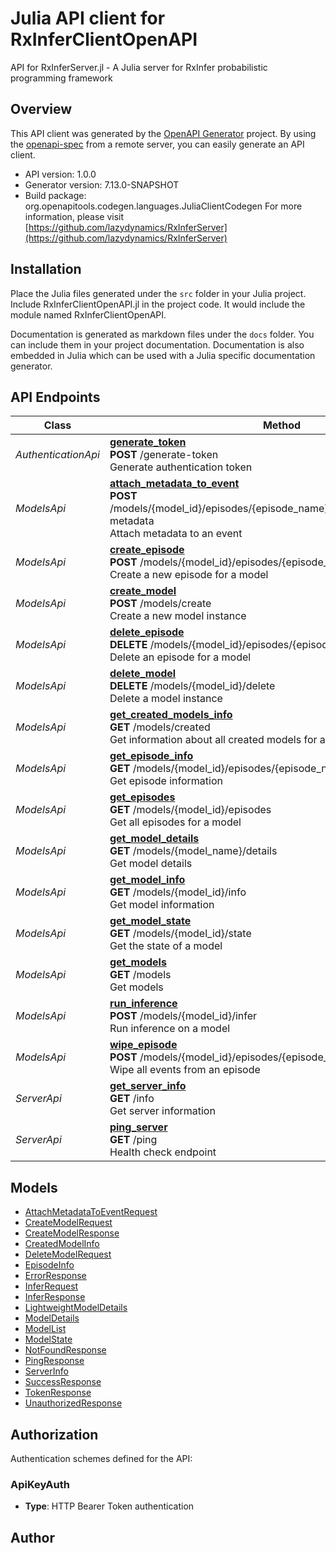 # Julia API client for RxInferClientOpenAPI

API for RxInferServer.jl - A Julia server for RxInfer probabilistic programming framework

## Overview
This API client was generated by the [OpenAPI Generator](https://openapi-generator.tech) project.  By using the [openapi-spec](https://openapis.org) from a remote server, you can easily generate an API client.

- API version: 1.0.0
- Generator version: 7.13.0-SNAPSHOT
- Build package: org.openapitools.codegen.languages.JuliaClientCodegen
For more information, please visit [https://github.com/lazydynamics/RxInferServer](https://github.com/lazydynamics/RxInferServer)


## Installation
Place the Julia files generated under the `src` folder in your Julia project. Include RxInferClientOpenAPI.jl in the project code.
It would include the module named RxInferClientOpenAPI.

Documentation is generated as markdown files under the `docs` folder. You can include them in your project documentation.
Documentation is also embedded in Julia which can be used with a Julia specific documentation generator.

## API Endpoints

Class | Method
------------ | -------------
*AuthenticationApi* | [**generate_token**](docs/AuthenticationApi.md#generate_token)<br/>**POST** /generate-token<br/>Generate authentication token
*ModelsApi* | [**attach_metadata_to_event**](docs/ModelsApi.md#attach_metadata_to_event)<br/>**POST** /models/{model_id}/episodes/{episode_name}/events/{event_id}/attach-metadata<br/>Attach metadata to an event
*ModelsApi* | [**create_episode**](docs/ModelsApi.md#create_episode)<br/>**POST** /models/{model_id}/episodes/{episode_name}/create<br/>Create a new episode for a model
*ModelsApi* | [**create_model**](docs/ModelsApi.md#create_model)<br/>**POST** /models/create<br/>Create a new model instance
*ModelsApi* | [**delete_episode**](docs/ModelsApi.md#delete_episode)<br/>**DELETE** /models/{model_id}/episodes/{episode_name}/delete<br/>Delete an episode for a model
*ModelsApi* | [**delete_model**](docs/ModelsApi.md#delete_model)<br/>**DELETE** /models/{model_id}/delete<br/>Delete a model instance
*ModelsApi* | [**get_created_models_info**](docs/ModelsApi.md#get_created_models_info)<br/>**GET** /models/created<br/>Get information about all created models for a specific token
*ModelsApi* | [**get_episode_info**](docs/ModelsApi.md#get_episode_info)<br/>**GET** /models/{model_id}/episodes/{episode_name}<br/>Get episode information
*ModelsApi* | [**get_episodes**](docs/ModelsApi.md#get_episodes)<br/>**GET** /models/{model_id}/episodes<br/>Get all episodes for a model
*ModelsApi* | [**get_model_details**](docs/ModelsApi.md#get_model_details)<br/>**GET** /models/{model_name}/details<br/>Get model details
*ModelsApi* | [**get_model_info**](docs/ModelsApi.md#get_model_info)<br/>**GET** /models/{model_id}/info<br/>Get model information
*ModelsApi* | [**get_model_state**](docs/ModelsApi.md#get_model_state)<br/>**GET** /models/{model_id}/state<br/>Get the state of a model
*ModelsApi* | [**get_models**](docs/ModelsApi.md#get_models)<br/>**GET** /models<br/>Get models
*ModelsApi* | [**run_inference**](docs/ModelsApi.md#run_inference)<br/>**POST** /models/{model_id}/infer<br/>Run inference on a model
*ModelsApi* | [**wipe_episode**](docs/ModelsApi.md#wipe_episode)<br/>**POST** /models/{model_id}/episodes/{episode_name}/wipe<br/>Wipe all events from an episode
*ServerApi* | [**get_server_info**](docs/ServerApi.md#get_server_info)<br/>**GET** /info<br/>Get server information
*ServerApi* | [**ping_server**](docs/ServerApi.md#ping_server)<br/>**GET** /ping<br/>Health check endpoint


## Models

 - [AttachMetadataToEventRequest](docs/AttachMetadataToEventRequest.md)
 - [CreateModelRequest](docs/CreateModelRequest.md)
 - [CreateModelResponse](docs/CreateModelResponse.md)
 - [CreatedModelInfo](docs/CreatedModelInfo.md)
 - [DeleteModelRequest](docs/DeleteModelRequest.md)
 - [EpisodeInfo](docs/EpisodeInfo.md)
 - [ErrorResponse](docs/ErrorResponse.md)
 - [InferRequest](docs/InferRequest.md)
 - [InferResponse](docs/InferResponse.md)
 - [LightweightModelDetails](docs/LightweightModelDetails.md)
 - [ModelDetails](docs/ModelDetails.md)
 - [ModelList](docs/ModelList.md)
 - [ModelState](docs/ModelState.md)
 - [NotFoundResponse](docs/NotFoundResponse.md)
 - [PingResponse](docs/PingResponse.md)
 - [ServerInfo](docs/ServerInfo.md)
 - [SuccessResponse](docs/SuccessResponse.md)
 - [TokenResponse](docs/TokenResponse.md)
 - [UnauthorizedResponse](docs/UnauthorizedResponse.md)


<a id="authorization"></a>
## Authorization

Authentication schemes defined for the API:
<a id="ApiKeyAuth"></a>
### ApiKeyAuth
- **Type**: HTTP Bearer Token authentication

## Author



